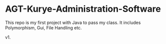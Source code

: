 # AGT-Kurye-Administration-Software
This repo is my first project with Java to pass my class. It includes Polymorphism, Gui, File Handling etc.

v1.
